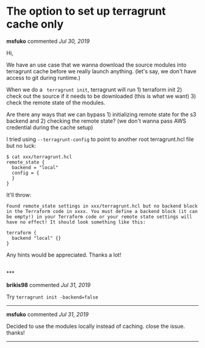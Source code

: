 # The option to set up terragrunt cache only

**msfuko** commented *Jul 30, 2019*

Hi,

We have an use case that we wanna download the source modules into terragrunt cache before we really launch anything. (let's say, we don't have access to git during runtime.)

When we do a ` terragrunt init`, terragrunt will run 1) terraform init 2) check out the source if it needs to be downloaded (this is what we want) 3) check the remote state of the modules.

Are there any ways that we can bypass 1) initializing remote state for the s3 backend and 2) checking the remote state? (we don't wanna pass AWS credential during the cache setup)


I tried using `--terragrunt-config` to point to another root terragrunt.hcl file but no luck:
```
$ cat xxx/terragrunt.hcl 
remote_state {
  backend = "local"
  config = {
  }
}
```
It'll throw:

```
Found remote_state settings in xxx/terragrunt.hcl but no backend block in the Terraform code in xxxx. You must define a backend block (it can be empty!) in your Terraform code or your remote state settings will have no effect! It should look something like this:

terraform {
  backend "local" {}
}
```

Any hints would be appreciated. Thanks a lot!



<br />
***


**brikis98** commented *Jul 31, 2019*

Try `terragrunt init -backend=false`
***

**msfuko** commented *Jul 31, 2019*

Decided to use the modules locally instead of caching. close the issue. thanks!
***

